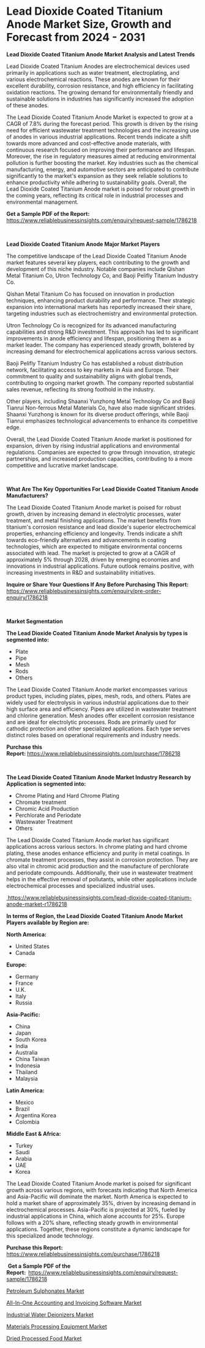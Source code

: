 <p><h1>Lead Dioxide Coated Titanium Anode Market Size, Growth and Forecast from 2024 - 2031</h1></p><p><strong>Lead Dioxide Coated Titanium Anode Market Analysis and Latest Trends</strong></p>
<p><p>Lead Dioxide Coated Titanium Anodes are electrochemical devices used primarily in applications such as water treatment, electroplating, and various electrochemical reactions. These anodes are known for their excellent durability, corrosion resistance, and high efficiency in facilitating oxidation reactions. The growing demand for environmentally friendly and sustainable solutions in industries has significantly increased the adoption of these anodes.</p><p>The Lead Dioxide Coated Titanium Anode Market is expected to grow at a CAGR of 7.8% during the forecast period. This growth is driven by the rising need for efficient wastewater treatment technologies and the increasing use of anodes in various industrial applications. Recent trends indicate a shift towards more advanced and cost-effective anode materials, with continuous research focused on improving their performance and lifespan. Moreover, the rise in regulatory measures aimed at reducing environmental pollution is further boosting the market. Key industries such as the chemical manufacturing, energy, and automotive sectors are anticipated to contribute significantly to the market's expansion as they seek reliable solutions to enhance productivity while adhering to sustainability goals. Overall, the Lead Dioxide Coated Titanium Anode market is poised for robust growth in the coming years, reflecting its critical role in industrial processes and environmental management.</p></p>
<p><strong>Get a Sample PDF of the Report:&nbsp;</strong> <a href="https://www.reliablebusinessinsights.com/enquiry/request-sample/1786218?utm_campaign=48&utm_medium=2&utm_source=Github&utm_content=ia&utm_term=09102024&utm_id=lead-dioxide-coated-titanium-anode">https://www.reliablebusinessinsights.com/enquiry/request-sample/1786218</a></p>
<p>&nbsp;</p>
<p><strong>Lead Dioxide Coated Titanium Anode Major Market Players</strong></p>
<p><p>The competitive landscape of the Lead Dioxide Coated Titanium Anode market features several key players, each contributing to the growth and development of this niche industry. Notable companies include Qishan Metal Titanium Co, Utron Technology Co, and Baoji Pelifly Titanium Industry Co. </p><p>Qishan Metal Titanium Co has focused on innovation in production techniques, enhancing product durability and performance. Their strategic expansion into international markets has reportedly increased their share, targeting industries such as electrochemistry and environmental protection.</p><p>Utron Technology Co is recognized for its advanced manufacturing capabilities and strong R&D investment. This approach has led to significant improvements in anode efficiency and lifespan, positioning them as a market leader. The company has experienced steady growth, bolstered by increasing demand for electrochemical applications across various sectors.</p><p>Baoji Pelifly Titanium Industry Co has established a robust distribution network, facilitating access to key markets in Asia and Europe. Their commitment to quality and sustainability aligns with global trends, contributing to ongoing market growth. The company reported substantial sales revenue, reflecting its strong foothold in the industry.</p><p>Other players, including Shaanxi Yunzhong Metal Technology Co and Baoji Tianrui Non-ferrous Metal Materials Co, have also made significant strides. Shaanxi Yunzhong is known for its diverse product offerings, while Baoji Tianrui emphasizes technological advancements to enhance its competitive edge.</p><p>Overall, the Lead Dioxide Coated Titanium Anode market is positioned for expansion, driven by rising industrial applications and environmental regulations. Companies are expected to grow through innovation, strategic partnerships, and increased production capacities, contributing to a more competitive and lucrative market landscape.</p></p>
<p>&nbsp;</p>
<p><strong>What Are The Key Opportunities For Lead Dioxide Coated Titanium Anode Manufacturers?</strong></p>
<p><p>The Lead Dioxide Coated Titanium Anode market is poised for robust growth, driven by increasing demand in electrolytic processes, water treatment, and metal finishing applications. The market benefits from titanium's corrosion resistance and lead dioxide's superior electrochemical properties, enhancing efficiency and longevity. Trends indicate a shift towards eco-friendly alternatives and advancements in coating technologies, which are expected to mitigate environmental concerns associated with lead. The market is projected to grow at a CAGR of approximately 5% through 2028, driven by emerging economies and innovations in industrial applications. Future outlook remains positive, with increasing investments in R&D and sustainability initiatives.</p></p>
<p><strong>Inquire or Share Your Questions If Any Before Purchasing This Report:</strong> <a href="https://www.reliablebusinessinsights.com/enquiry/pre-order-enquiry/1786218?utm_campaign=48&utm_medium=2&utm_source=Github&utm_content=ia&utm_term=09102024&utm_id=lead-dioxide-coated-titanium-anode">https://www.reliablebusinessinsights.com/enquiry/pre-order-enquiry/1786218</a></p>
<p>&nbsp;</p>
<p><strong>Market Segmentation</strong></p>
<p><strong>The Lead Dioxide Coated Titanium Anode Market Analysis by types is segmented into:</strong></p>
<p><ul><li>Plate</li><li>Pipe</li><li>Mesh</li><li>Rods</li><li>Others</li></ul></p>
<p><p>The Lead Dioxide Coated Titanium Anode market encompasses various product types, including plates, pipes, mesh, rods, and others. Plates are widely used for electrolysis in various industrial applications due to their high surface area and efficiency. Pipes are utilized in wastewater treatment and chlorine generation. Mesh anodes offer excellent corrosion resistance and are ideal for electrolytic processes. Rods are primarily used for cathodic protection and other specialized applications. Each type serves distinct roles based on operational requirements and industry needs.</p></p>
<p><strong>Purchase this Report:&nbsp;</strong><a href="https://www.reliablebusinessinsights.com/purchase/1786218?utm_campaign=48&utm_medium=2&utm_source=Github&utm_content=ia&utm_term=09102024&utm_id=lead-dioxide-coated-titanium-anode">https://www.reliablebusinessinsights.com/purchase/1786218</a></p>
<p>&nbsp;</p>
<p><strong>The Lead Dioxide Coated Titanium Anode Market Industry Research by Application is segmented into:</strong></p>
<p><ul><li>Chrome Plating and Hard Chrome Plating</li><li>Chromate treatment</li><li>Chromic Acid Production</li><li>Perchlorate and Periodate</li><li>Wastewater Treatment</li><li>Others</li></ul></p>
<p><p>The Lead Dioxide Coated Titanium Anode market has significant applications across various sectors. In chrome plating and hard chrome plating, these anodes enhance efficiency and purity in metal coatings. In chromate treatment processes, they assist in corrosion protection. They are also vital in chromic acid production and the manufacture of perchlorate and periodate compounds. Additionally, their use in wastewater treatment helps in the effective removal of pollutants, while other applications include electrochemical processes and specialized industrial uses.</p></p>
<p><a href="https://www.reliablebusinessinsights.com/lead-dioxide-coated-titanium-anode-market-r1786218?utm_campaign=48&utm_medium=2&utm_source=Github&utm_content=ia&utm_term=09102024&utm_id=lead-dioxide-coated-titanium-anode">&nbsp;https://www.reliablebusinessinsights.com/lead-dioxide-coated-titanium-anode-market-r1786218</a></p>
<p><strong>In terms of Region, the Lead Dioxide Coated Titanium Anode Market Players available by Region are:</strong></p>
<p>
    <p> <strong> North America: </strong>
        <ul>
            <li>United States</li>
            <li>Canada</li>
        </ul>
        </p> 
    <p> <strong> Europe: </strong>
        <ul>
            <li>Germany</li>
            <li>France</li>
            <li>U.K.</li>
            <li>Italy</li>
            <li>Russia</li>
        </ul>
        </p> 
    <p> <strong> Asia-Pacific: </strong>
        <ul>
            <li>China</li>
            <li>Japan</li>
            <li>South Korea</li>
            <li>India</li>
            <li>Australia</li>
            <li>China Taiwan</li>
            <li>Indonesia</li>
            <li>Thailand</li>
            <li>Malaysia</li>
        </ul>
        </p> 
    <p> <strong> Latin America: </strong>
        <ul>
            <li>Mexico</li>
            <li>Brazil</li>
            <li>Argentina Korea</li>
            <li>Colombia</li>
        </ul>
        </p> 
    <p> <strong> Middle East & Africa: </strong>
        <ul>
            <li>Turkey</li>
            <li>Saudi</li>
            <li>Arabia</li>
            <li>UAE</li>
            <li>Korea</li>
        </ul>
    </p>
    </p>
<p><p>The Lead Dioxide Coated Titanium Anode market is poised for significant growth across various regions, with forecasts indicating that North America and Asia-Pacific will dominate the market. North America is expected to hold a market share of approximately 35%, driven by increasing demand in electrochemical processes. Asia-Pacific is projected at 30%, fueled by industrial applications in China, which alone accounts for 25%. Europe follows with a 20% share, reflecting steady growth in environmental applications. Together, these regions constitute a dynamic landscape for this specialized anode technology.</p></p>
<p><strong>Purchase this Report: </strong><a href="https://www.reliablebusinessinsights.com/purchase/1786218?utm_campaign=48&utm_medium=2&utm_source=Github&utm_content=ia&utm_term=09102024&utm_id=lead-dioxide-coated-titanium-anode">https://www.reliablebusinessinsights.com/purchase/1786218</a></p>
<p>&nbsp;<strong>Get a Sample PDF of the Report:&nbsp;&nbsp;</strong><a href="https://www.reliablebusinessinsights.com/enquiry/request-sample/1786218?utm_campaign=48&utm_medium=2&utm_source=Github&utm_content=ia&utm_term=09102024&utm_id=lead-dioxide-coated-titanium-anode">https://www.reliablebusinessinsights.com/enquiry/request-sample/1786218</a></p>
<p><strong></strong></p>
<p><p><a href="https://www.linkedin.com/pulse/global-petroleum-sulphonates-industry-types-applications-market-7tnne?utm_campaign=48&utm_medium=2&utm_source=Github&utm_content=ia&utm_term=09102024&utm_id=lead-dioxide-coated-titanium-anode">Petroleum Sulphonates Market</a></p><p><a href="https://github.com/Armeladukagjini693/Market-Research-Report-List-1/blob/main/all-in-one-accounting-and-invoicing-software-market.md?utm_campaign=48&utm_medium=2&utm_source=Github&utm_content=ia&utm_term=09102024&utm_id=lead-dioxide-coated-titanium-anode">All-In-One Accounting and Invoicing Software Market</a></p><p><a href="https://github.com/DorinaOsmani364/Market-Research-Report-List-1/blob/main/industrial-water-deionizers-market.md?utm_campaign=48&utm_medium=2&utm_source=Github&utm_content=ia&utm_term=09102024&utm_id=lead-dioxide-coated-titanium-anode">Industrial Water Deionizers Market</a></p><p><a href="https://www.linkedin.com/pulse/global-materials-processing-equipment-industry-types-applications-skdze?utm_campaign=48&utm_medium=2&utm_source=Github&utm_content=ia&utm_term=09102024&utm_id=lead-dioxide-coated-titanium-anode">Materials Processing Equipment Market</a></p><p><a href="https://issuu.com/reportprime-2/docs/dried-processed-food-market-size-20_d37e6ab5f056bc?utm_campaign=48&utm_medium=2&utm_source=Github&utm_content=ia&utm_term=09102024&utm_id=lead-dioxide-coated-titanium-anode">Dried Processed Food Market</a></p></p>